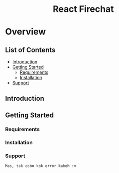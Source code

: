<h1 align="center">React Firechat</h1>

# Overview

## List of Contents
* [Introduction](#introduction)
* [Getting Started](#getting-started)
  * [Requirements](#requirements)
  * [Installation](#installation)   
* [Support](#support)

## Introduction


## Getting Started

### Requirements

### Installation

### Support

```
Mas, tak cobo kok error kabeh :v
```
